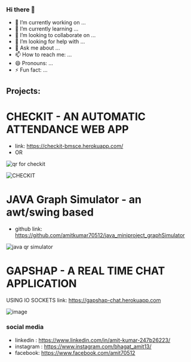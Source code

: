 ### Hi there 👋



- 🔭 I’m currently working on ...
- 🌱 I’m currently learning ...
- 👯 I’m looking to collaborate on ...
- 🤔 I’m looking for help with ...
- 💬 Ask me about ...
- 📫 How to reach me: ...
- 😄 Pronouns: ...
- ⚡ Fun fact: ...




## Projects:

# CHECKIT - AN AUTOMATIC ATTENDANCE WEB APP  
 - link: https://checkit-bmsce.herokuapp.com/
 - OR
 
 ![qr for checkit](https://user-images.githubusercontent.com/71318008/161402171-f1adfddc-3da9-47d0-a65b-de0a563fe08a.png)
 
 
 
 
 ![CHECKIT](https://user-images.githubusercontent.com/71318008/161403107-e51afc8b-a172-44e4-8b98-84368c1bcb62.gif)


# JAVA Graph Simulator - an awt/swing based 

- github link: https://github.com/amitkumar70512/java_miniproject_graphSimulator

![java qr simulator ](https://user-images.githubusercontent.com/71318008/161402606-bebae93a-f39b-4808-9001-ef9f10156593.jpg)

# GAPSHAP - A REAL TIME CHAT APPLICATION

USING IO SOCKETS link: https://gapshap-chat.herokuapp.com 

![image](https://user-images.githubusercontent.com/71318008/161402724-4aa3b38e-1776-4e7e-ad5e-8203e8346b33.png)



### social media

- linkedin : https://www.linkedin.com/in/amit-kumar-247b26223/ 
- instagram : https://www.instagram.com/bhagat_amit13/
- facebook: https://www.facebook.com/amit70512
